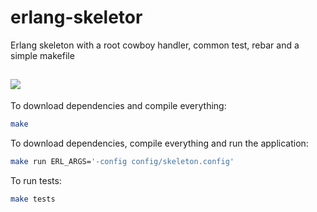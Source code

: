erlang-skeletor
===============

Erlang skeleton with a root cowboy handler, common test, rebar and a simple makefile

![](https://gs1.wac.edgecastcdn.net/8019B6/data.tumblr.com/fc0f50ca1bd995498d9ddf28c95b8fe5/tumblr_mr9nrvPZ1R1s46h7vo1_1280.jpg)
---

To download dependencies and compile everything:
```bash
make
```
 
To download dependencies, compile everything and run the application:
```bash
make run ERL_ARGS='-config config/skeleton.config'
```

To run tests:
```bash
make tests
```

